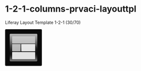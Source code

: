 # 1-2-1-columns-prvaci-layouttpl

Liferay Layout Template 1-2-1 (30/70)

![1-2-1-columns-prvaci-layouttpl](src/main/webapp/1_2_1_columns_prvaci.png?raw=true)